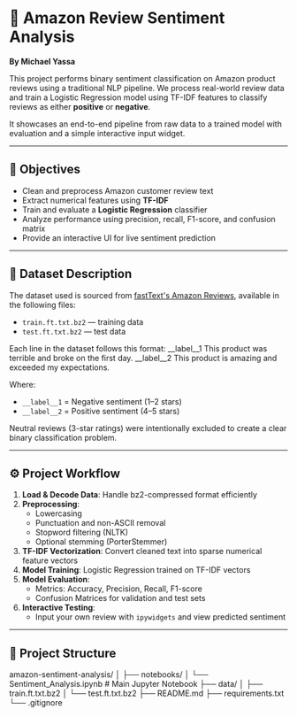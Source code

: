 # 📘 Amazon Review Sentiment Analysis  
**By Michael Yassa**

This project performs binary sentiment classification on Amazon product reviews using a traditional NLP pipeline. We process real-world review data and train a Logistic Regression model using TF-IDF features to classify reviews as either **positive** or **negative**.

It showcases an end-to-end pipeline from raw data to a trained model with evaluation and a simple interactive input widget.

---

## 🎯 Objectives

- Clean and preprocess Amazon customer review text  
- Extract numerical features using **TF-IDF**  
- Train and evaluate a **Logistic Regression** classifier  
- Analyze performance using precision, recall, F1-score, and confusion matrix  
- Provide an interactive UI for live sentiment prediction  

---

## 📂 Dataset Description

The dataset used is sourced from [fastText's Amazon Reviews](https://fasttext.cc/docs/en/supervised-tutorial.html), available in the following files:
- `train.ft.txt.bz2` — training data  
- `test.ft.txt.bz2` — test data  

Each line in the dataset follows this format:
__label__1 This product was terrible and broke on the first day.
__label__2 This product is amazing and exceeded my expectations.


Where:
- `__label__1` = Negative sentiment (1–2 stars)  
- `__label__2` = Positive sentiment (4–5 stars)  

Neutral reviews (3-star ratings) were intentionally excluded to create a clear binary classification problem.

---

## ⚙️ Project Workflow

1. **Load & Decode Data**: Handle bz2-compressed format efficiently  
2. **Preprocessing**:
   - Lowercasing  
   - Punctuation and non-ASCII removal  
   - Stopword filtering (NLTK)  
   - Optional stemming (PorterStemmer)  
3. **TF-IDF Vectorization**: Convert cleaned text into sparse numerical feature vectors  
4. **Model Training**: Logistic Regression trained on TF-IDF vectors  
5. **Model Evaluation**:  
   - Metrics: Accuracy, Precision, Recall, F1-score  
   - Confusion Matrices for validation and test sets  
6. **Interactive Testing**:  
   - Input your own review with `ipywidgets` and view predicted sentiment

---

## 📒 Project Structure

amazon-sentiment-analysis/
│
├── notebooks/
│ └── Sentiment_Analysis.ipynb # Main Jupyter Notebook
├── data/
│ ├── train.ft.txt.bz2
│ └── test.ft.txt.bz2
├── README.md
├── requirements.txt
└── .gitignore
